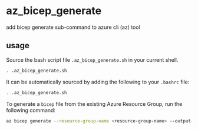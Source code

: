 # az_bicep_generate

add bicep generate sub-command to azure cli (az) tool

## usage

Source the bash script file `.az_bicep_generate.sh` in your current shell.

```bash
. .az_bicep_generate.sh
```

It can be automatically sourced by adding the following to your `.bashrc` file:

```bash
. .az_bicep_generate.sh
```

To generate a `bicep` file from the existing Azure Resource Group, run the following command:

```bash
az bicep generate --resource-group-name <resource-group-name> --output-file <output-file>
```
